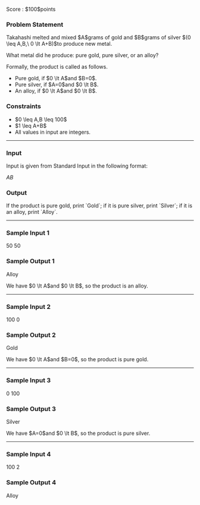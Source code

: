 
<div>

<span>

<span>

<p>
Score : $100$points
</p>

<div>

<section>

### **Problem Statement**

<p>
Takahashi melted and mixed $A$grams of gold and $B$grams of silver $(0 \leq A,B,\ 0 \lt A+B)$to produce new metal.
</p>

<p>
What metal did he produce: pure gold, pure silver, or an alloy?
</p>

<p>
Formally, the product is called as follows.
</p>

<ul>

<li>
Pure gold, if $0 \lt A$and $B=0$.
</li>

<li>
Pure silver, if $A=0$and $0 \lt B$.
</li>

<li>
An alloy, if $0 \lt A$and $0 \lt B$.
</li>

</ul>

</section>

</div>

<div>

<section>

### **Constraints**

<ul>

<li>
$0 \leq A,B \leq 100$
</li>

<li>
$1 \leq A+B$
</li>

<li>
All values in input are integers.
</li>

</ul>

</section>

</div>

---

<div>

<div>

<section>

### **Input**

<p>
Input is given from Standard Input in the following format:
</p>

<div>

$A$$B$
</div>

</section>

</div>

<div>

<section>

### **Output**

<p>
If the product is pure gold, print `Gold`; if it is pure silver, print `Silver`; if it is an alloy, print `Alloy`.
</p>

</section>

</div>

</div>

---

<div>

<section>

### **Sample Input 1**

<div>

50 50

</div>

</section>

</div>

<div>

<section>

### **Sample Output 1**

<div>

Alloy

</div>

<p>
We have $0 \lt A$and $0 \lt B$, so the product is an alloy.
</p>

</section>

</div>

---

<div>

<section>

### **Sample Input 2**

<div>

100 0

</div>

</section>

</div>

<div>

<section>

### **Sample Output 2**

<div>

Gold

</div>

<p>
We have $0 \lt A$and $B=0$, so the product is pure gold.
</p>

</section>

</div>

---

<div>

<section>

### **Sample Input 3**

<div>

0 100

</div>

</section>

</div>

<div>

<section>

### **Sample Output 3**

<div>

Silver

</div>

<p>
We have $A=0$and $0 \lt B$, so the product is pure silver.
</p>

</section>

</div>

---

<div>

<section>

### **Sample Input 4**

<div>

100 2

</div>

</section>

</div>

<div>

<section>

### **Sample Output 4**

<div>

Alloy

</div>

</section>

</div>

</span>

</span>

</div>
